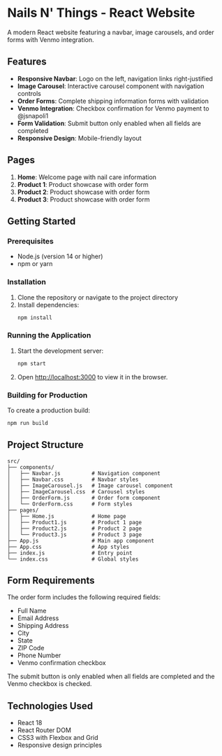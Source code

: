 # Nails N' Things - React Website

A modern React website featuring a navbar, image carousels, and order forms with Venmo integration.

## Features

- **Responsive Navbar**: Logo on the left, navigation links right-justified
- **Image Carousel**: Interactive carousel component with navigation controls
- **Order Forms**: Complete shipping information forms with validation
- **Venmo Integration**: Checkbox confirmation for Venmo payment to @jsnapoli1
- **Form Validation**: Submit button only enabled when all fields are completed
- **Responsive Design**: Mobile-friendly layout

## Pages

1. **Home**: Welcome page with nail care information
2. **Product 1**: Product showcase with order form
3. **Product 2**: Product showcase with order form
4. **Product 3**: Product showcase with order form

## Getting Started

### Prerequisites

- Node.js (version 14 or higher)
- npm or yarn

### Installation

1. Clone the repository or navigate to the project directory
2. Install dependencies:
   ```bash
   npm install
   ```

### Running the Application

1. Start the development server:
   ```bash
   npm start
   ```

2. Open [http://localhost:3000](http://localhost:3000) to view it in the browser.

### Building for Production

To create a production build:

```bash
npm run build
```

## Project Structure

```
src/
├── components/
│   ├── Navbar.js          # Navigation component
│   ├── Navbar.css         # Navbar styles
│   ├── ImageCarousel.js   # Image carousel component
│   ├── ImageCarousel.css  # Carousel styles
│   ├── OrderForm.js       # Order form component
│   └── OrderForm.css      # Form styles
├── pages/
│   ├── Home.js            # Home page
│   ├── Product1.js        # Product 1 page
│   ├── Product2.js        # Product 2 page
│   └── Product3.js        # Product 3 page
├── App.js                 # Main app component
├── App.css                # App styles
├── index.js               # Entry point
└── index.css              # Global styles
```

## Form Requirements

The order form includes the following required fields:
- Full Name
- Email Address
- Shipping Address
- City
- State
- ZIP Code
- Phone Number
- Venmo confirmation checkbox

The submit button is only enabled when all fields are completed and the Venmo checkbox is checked.

## Technologies Used

- React 18
- React Router DOM
- CSS3 with Flexbox and Grid
- Responsive design principles 